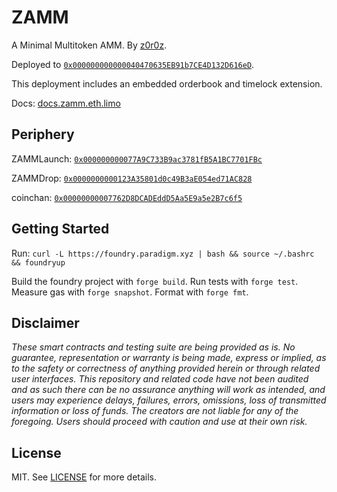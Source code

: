 # ZAMM

A Minimal Multitoken AMM. By [z0r0z](https://x.com/z0r0zzz).

Deployed to [`0x000000000000040470635EB91b7CE4D132D616eD`](https://contractscan.xyz/contract/0x000000000000040470635EB91b7CE4D132D616eD).

This deployment includes an embedded orderbook and timelock extension.

Docs: [docs.zamm.eth.limo](https://docs.zamm.eth.limo/)

## Periphery

ZAMMLaunch: [`0x000000000077A9C733B9ac3781fB5A1BC7701FBc`](https://contractscan.xyz/contract/0x000000000077A9C733B9ac3781fB5A1BC7701FBc)

ZAMMDrop: [`0x0000000000123A35801d0c49B3aE054ed71AC828`](https://contractscan.xyz/contract/0x0000000000123A35801d0c49B3aE054ed71AC828)

coinchan: [`0x00000000007762D8DCADEddD5Aa5E9a5e2B7c6f5`](https://contractscan.xyz/contract/0x00000000007762D8DCADEddD5Aa5E9a5e2B7c6f5)

## Getting Started

Run: `curl -L https://foundry.paradigm.xyz | bash && source ~/.bashrc && foundryup`

Build the foundry project with `forge build`. Run tests with `forge test`. Measure gas with `forge snapshot`. Format with `forge fmt`.

## Disclaimer

*These smart contracts and testing suite are being provided as is. No guarantee, representation or warranty is being made, express or implied, as to the safety or correctness of anything provided herein or through related user interfaces. This repository and related code have not been audited and as such there can be no assurance anything will work as intended, and users may experience delays, failures, errors, omissions, loss of transmitted information or loss of funds. The creators are not liable for any of the foregoing. Users should proceed with caution and use at their own risk.*

## License

MIT. See [LICENSE](./LICENSE) for more details.
